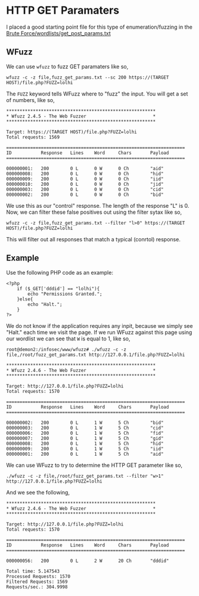 # HTTP GET Paramaters
I placed a good starting point file for this type of enumeration/fuzzing in the [Brute Force/wordlists/get_post_params.txt](https://github.com/weaknetlabs/Penetration-Testing-Grimoire/blob/master/Brute%20Force/wordlists/get_post_params.txt) 
## WFuzz
We can use `wfuzz` to fuzz GET paramaters like so,
```
wfuzz -c -z file,fuzz_get_params.txt --sc 200 https://(TARGET HOST)/file.php?FUZZ=lolhi
```
The `FUZZ` keyword tells WFuzz where to "fuzz" the input. You will get a set of numbers, like so,
```
********************************************************
* Wfuzz 2.4.5 - The Web Fuzzer                         *
********************************************************

Target: https://(TARGET HOST)/file.php?FUZZ=lolhi
Total requests: 1569

===================================================================
ID           Response   Lines    Word     Chars       Payload
===================================================================

000000001:   200        0 L      0 W      0 Ch        "aid"
000000008:   200        0 L      0 W      0 Ch        "hid"
000000009:   200        0 L      0 W      0 Ch        "iid"
000000010:   200        0 L      0 W      0 Ch        "jid"
000000003:   200        0 L      0 W      0 Ch        "cid"
000000002:   200        0 L      0 W      0 Ch        "bid"
```
We use this as our "control" response. The length of the response "L" is 0. Now, we can filter these false positives out using the filter sytax like so,
```
wfuzz -c -z file,fuzz_get_params.txt --filter "l>0" https://(TARGET HOST)/file.php?FUZZ=lolhi
```
This will filter out all responses that match a typical (conrtol) response.

## Example
Use the following PHP code as an example:
```
<?php
	if ($_GET['dddid'] == "lolhi"){
		echo "Permissions Granted.";
	}else{
		echo "Halt.";
	}
?>
```
We do not know if the application requires any inpit, because we simply see "Halt." each time we visit the page. 
If we run WFuzz against this page using our wordlist we can see that `W` is equal to 1, like so,
```
root@demon2:/infosec/www/wfuzz# ./wfuzz -c -z file,/root/fuzz_get_params.txt http://127.0.0.1/file.php?FUZZ=lolhi

********************************************************
* Wfuzz 2.4.6 - The Web Fuzzer                         *
********************************************************

Target: http://127.0.0.1/file.php?FUZZ=lolhi
Total requests: 1570

===================================================================
ID           Response   Lines    Word     Chars       Payload                                                                         
===================================================================

000000002:   200        0 L      1 W      5 Ch        "bid"                                                                           
000000003:   200        0 L      1 W      5 Ch        "cid"                                                                           
000000006:   200        0 L      1 W      5 Ch        "fid"                                                                           
000000007:   200        0 L      1 W      5 Ch        "gid"                                                                           
000000008:   200        0 L      1 W      5 Ch        "hid"                                                                           
000000009:   200        0 L      1 W      5 Ch        "iid"                                                                           
000000001:   200        0 L      1 W      5 Ch        "aid" 
```
We can use WFuzz to try to determine the HTTP GET parameter like so,
```
./wfuzz -c -z file,/root/fuzz_get_params.txt --filter "w>1" http://127.0.0.1/file.php?FUZZ=lolhi
```
And we see the following,
```
********************************************************
* Wfuzz 2.4.6 - The Web Fuzzer                         *
********************************************************

Target: http://127.0.0.1/file.php?FUZZ=lolhi
Total requests: 1570

===================================================================
ID           Response   Lines    Word     Chars       Payload                                                                         
===================================================================

000000056:   200        0 L      2 W      20 Ch       "dddid"                                                                         

Total time: 5.147543
Processed Requests: 1570
Filtered Requests: 1569
Requests/sec.: 304.9998

```
